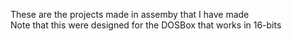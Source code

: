 These are the projects made in assemby that I have made \
Note that this were designed for the DOSBox that works in 16-bits
